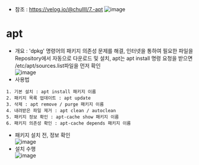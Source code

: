 * 참조 : https://velog.io/@chullll/7.-apt
![image](https://user-images.githubusercontent.com/70207093/184782006-bdeeb7c7-28b7-4954-9b3f-d50832c6998e.png)


apt
===
* 개요 : 'dpkg' 명령어의 패키지 의존성 문제를 해결, 인터넷을 통하여 필요한 파일을 Repository에서 자동으로 다운로드 및 설치, apt는 apt install 명령 요청을 받으면 /etc/apt/sources.list파일을 먼저 확인</br>
  ![image](https://user-images.githubusercontent.com/70207093/184782227-67998f18-36c9-484a-b8f2-cf863323a6f4.png)
* 사용법
```
1. 기본 설치 : apt install 패키지 이름
2. 패키지 목록 업데이트 : apt update
3. 삭제 : apt remove / purge 패키지 이름
4. 내려받은 파일 제거 : apt clean / autoclean
5. 패키지 정보 확인 : apt-cache show 패키지 이름
6. 패키지 의존성 확인 : apt-cache depends 패키지 이름
```
* 패키지 설치 전, 정보 확인</br>
  ![image](https://user-images.githubusercontent.com/70207093/184781698-afe90ce6-f45d-43a2-b377-32f1f59283c1.png)
* 설치 수행</br>
  ![image](https://user-images.githubusercontent.com/70207093/184781804-ffdc8773-ce2e-4504-a08b-8fef3be5c120.png)
